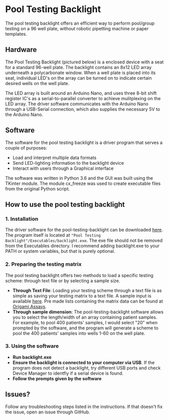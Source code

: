 # Pool Testing Backlight
The pool testing backlight offers an efficient way to perform pool/group testing on a 96 well plate, without robotic pipetting machine or paper templates.

## Hardware

The Pool Testing Backlight (pictured below) is a enclosed device with a seat for a standard 96-well plate. The backlight contains an 8x12 LED array underneath a polycarbonate window. When a well plate is placed into its seat, individual LED's on the array can be turned on to indicate certain desired wells on the well plate. 

The LED array is built around an Arduino Nano, and uses three 8-bit shift register IC's as a serial-to-parallel converter to achieve mulitplexing on the LED array. The driver software communicates with the Arduino Nano through a USB-Serial connection, which also supplies the necessary 5V to the Arduino Nano.  
## Software

The software for the pool testing backlight is a driver program that serves a couple of purposes:

- Load and interpret multiple data formats
- Send LED-lighting information to the backlight device
- Interact with users through a Graphical interface

The software was written in Python 3.6 and the GUI was built using the TKinter module. The module cx_freeze was used to create executable files from the original Python script.
## How to use the pool testing backlight
### 1. Installation
The driver software for the pool-testing-backlight can be downloaded [here](https://adityanarayanan03.github.io/projects/pool_testing_backlight/pool_testing_backlight.html). The program itself is located at ```"Pool Testing Backlight"/Executables/backlight.exe```. The exe file should not be removed from the Executables directory. I recommend adding backlight.exe to your PATH or system variables, but that is purely optional.

### 2. Preparing the testing matrix
The pool testing backlight offers two methods to load a specific testing scheme: through text file or by selecting a sample size.

- **Through Text File**:
Loading your testing scheme through a text file is as simple as saving your testing matrix to a text file. A sample input is available [here](https://github.com/adityanarayanan03/pool-testing-backlight/blob/master/sample_input.txt). Pre made lists containing the matrix data can be found at [Origami Assays](https://www.smarterbetter.design/origamiassays/default/choose_assay).
- **Through sample dimension**:
The pool-testing-backlight software allows you to select the length/width of an array containing patient samples. For example, to pool 400 patients' samples, I would select "20" when prompted by the software, and the program will generate a scheme to pool the 400 patients' samples into wells 1-60 on the well plate.


### 3. Using the software
- **Run backlight.exe**
- **Ensure the backlight is connected to your computer via USB**. If the program does not detect a backlight, try different USB ports and check Device Manager to identfiy if a serial device is found.
- **Follow the prompts given by the software**

## Issues?
Follow any troubleshooting steps listed in the instructions. If that doesn't fix the issue, open an issue through GitHub.
